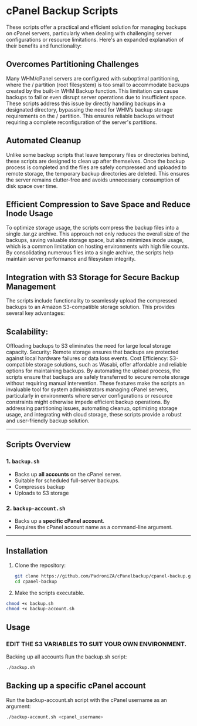 # cPanel Backup Scripts


These scripts offer a practical and efficient solution for managing backups on cPanel servers, particularly when dealing with challenging server configurations or resource limitations. Here's an expanded explanation of their benefits and functionality:

## Overcomes Partitioning Challenges
Many WHM/cPanel servers are configured with suboptimal partitioning, where the / partition (root filesystem) is too small to accommodate backups created by the built-in WHM Backup function. This limitation can cause backups to fail or even disrupt server operations due to insufficient space. These scripts address this issue by directly handling backups in a designated directory, bypassing the need for WHM’s backup storage requirements on the / partition. This ensures reliable backups without requiring a complete reconfiguration of the server's partitions.

## Automated Cleanup
Unlike some backup scripts that leave temporary files or directories behind, these scripts are designed to clean up after themselves. Once the backup process is completed and the files are safely compressed and uploaded to remote storage, the temporary backup directories are deleted. This ensures the server remains clutter-free and avoids unnecessary consumption of disk space over time.

## Efficient Compression to Save Space and Reduce Inode Usage
To optimize storage usage, the scripts compress the backup files into a single .tar.gz archive. This approach not only reduces the overall size of the backups, saving valuable storage space, but also minimizes inode usage, which is a common limitation on hosting environments with high file counts. By consolidating numerous files into a single archive, the scripts help maintain server performance and filesystem integrity.

## Integration with S3 Storage for Secure Backup Management
The scripts include functionality to seamlessly upload the compressed backups to an Amazon S3-compatible storage solution. This provides several key advantages:

## Scalability: 
Offloading backups to S3 eliminates the need for large local storage capacity.
Security: Remote storage ensures that backups are protected against local hardware failures or data loss events.
Cost Efficiency: S3-compatible storage solutions, such as Wasabi, offer affordable and reliable options for maintaining backups. By automating the upload process, the scripts ensure that backups are safely transferred to secure remote storage without requiring manual intervention.
These features make the scripts an invaluable tool for system administrators managing cPanel servers, particularly in environments where server configurations or resource constraints might otherwise impede efficient backup operations. By addressing partitioning issues, automating cleanup, optimizing storage usage, and integrating with cloud storage, these scripts provide a robust and user-friendly backup solution.

---

## Scripts Overview

### 1. `backup.sh`
- Backs up **all accounts** on the cPanel server.
- Suitable for scheduled full-server backups.
- Compresses backup
- Uploads to S3 storage

### 2. `backup-account.sh`
- Backs up a **specific cPanel account**.
- Requires the cPanel account name as a command-line argument.

---

## Installation

1. Clone the repository:
   ```bash
   git clone https://github.com/PadroniZA/cPanelbackup/cpanel-backup.git
   cd cpanel-backup
   ```

2. Make the scripts executable.
```bash
chmod +x backup.sh
chmod +x backup-account.sh
```

## Usage
### EDIT THE S3 VARIABLES TO SUIT YOUR OWN ENVIRONMENT.
Backing up all accounts
Run the backup.sh script:

```bash
./backup.sh
```

## Backing up a specific cPanel account
Run the backup-account.sh script with the cPanel username as an argument:
```bash
./backup-account.sh <cpanel_username>
```


